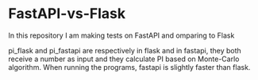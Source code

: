 # FastAPI-vs-Flask

In this repository I am making tests on FastAPI and omparing to Flask

pi_flask and pi_fastapi are respectively in flask and in fastapi, they both receive a number as input and they calculate PI based on Monte-Carlo algorithm.
When running the programs, fastapi is slightly faster than flask.

